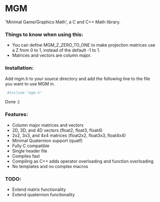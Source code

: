 # MGM
'Minimal Game/Graphics Math', a C and C++ Math library.

### Things to know when using this:
- You can define MGM_Z_ZERO_TO_ONE to make projection matrices use a Z from 0 to 1, instead of the default -1 to 1.
- Matrices and vectors are column major.

### Installation:
Add mgm.h to your source directory and add the following line to the file you want to use MGM in.
```sh
 #include "mgm.h"
```
Done :)

### Features:
- Column major matrices and vectors
- 2D, 3D, and 4D vectors (float2, float3, float4)
- 2x2, 3x3, and 4x4 matrices (float2x2, float3x3, float4x4)
- Minimal Quaternion support (quatf)
- Fully C compatible
- Single header file
- Compiles fast
- Compiling as C++ adds operator overloading and function overloading
- No templates and no complex macros

### TODO:
- Extend matrix functionality
- Extend quaternion funcitonality
